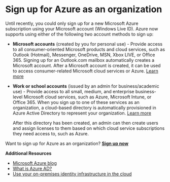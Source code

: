 <properties 
	pageTitle="Sign up for Azure as an organization" 
	description="Learn how you can use a work or school account to leverage the existing user accounts, policies, settings, or on-premise server deployments you already have and improve efficiency between your organization's on-premises identity infrastructure and Azure AD." 
	services="active-directory" 
	documentationCenter="" 
	authors="Justinha" 
	manager="terrylan" 
	editor="Lisatoft"/>

<tags 
	ms.service="active-directory" 
	ms.workload="identity" 
	ms.tgt_pltfrm="na" 
	ms.devlang="na" 
	ms.topic="article" 
	ms.date="04/27/2015" 
	ms.author="terrylan"/>


# Sign up for Azure as an organization

Until recently, you could only sign up for a new Microsoft Azure subscription using your Microsoft account (Windows Live ID). Azure now supports using either of the following two account methods to sign up:

* **Microsoft accounts** (created by you for personal use) - Provide access to all consumer-oriented Microsoft products and cloud services, such as Outlook (Hotmail), Messenger, OneDrive, MSN, Xbox LIVE, or Office 365. Signing up for an Outlook.com mailbox automatically creates a Microsoft account. After a Microsoft account is created, it can be used to access consumer-related Microsoft cloud services or Azure. [Learn more](http://www.microsoft.com/account/default.aspx)

* **Work or school accounts** (issued by an admin for business/academic use) - Provide access to all small, medium, and enterprise business-level Microsoft cloud services, such as Azure, Microsoft Intune, or Office 365. When you sign up to one of these services as an organization, a cloud-based directory is automatically provisioned in Azure Active Directory to represent your organization. [Learn more](active-directory-administer.md) 

	After this directory has been created, an admin can then create users and assign licenses to them based on which cloud service subscriptions they need access to, such as Azure. 

Want to sign up for Azure as an organization? [**Sign up now**](http://go.microsoft.com/fwlink/?LinkId=269967) 

**Additional Resources**

* [Microsoft Azure blog](http://azure.microsoft.com/blog/) 
* [What is Azure AD?](active-directory-whatis.md)
* [Use your on-premises identity infrastructure in the cloud](active-directory-aadconnect.md)
